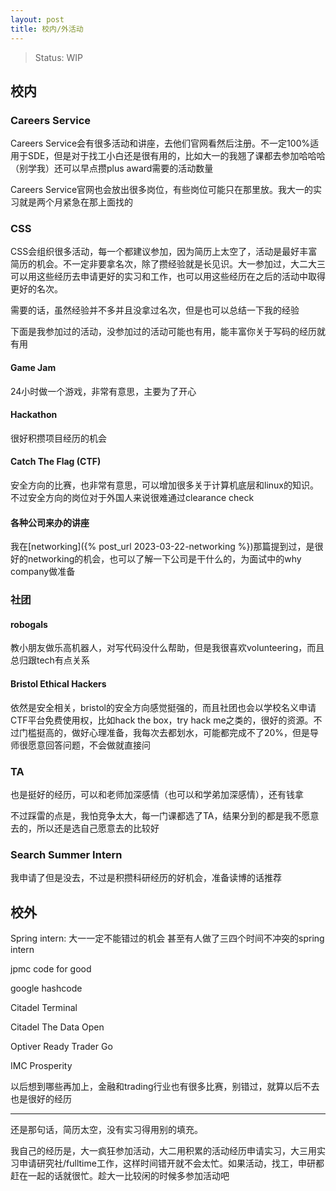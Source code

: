 ```yaml
---
layout: post
title: 校内/外活动
---
```

> Status: WIP

## 校内

### Careers Service

Careers Service会有很多活动和讲座，去他们官网看然后注册。不一定100%适用于SDE，但是对于找工小白还是很有用的，比如大一的我翘了课都去参加哈哈哈（别学我）还可以早点攒plus award需要的活动数量

Careers Service官网也会放出很多岗位，有些岗位可能只在那里放。我大一的实习就是两个月紧急在那上面找的

### CSS

CSS会组织很多活动，每一个都建议参加，因为简历上太空了，活动是最好丰富简历的机会。不一定非要拿名次，除了攒经验就是长见识。大一参加过，大二大三可以用这些经历去申请更好的实习和工作，也可以用这些经历在之后的活动中取得更好的名次。

需要的话，虽然经验并不多并且没拿过名次，但是也可以总结一下我的经验

下面是我参加过的活动，没参加过的活动可能也有用，能丰富你关于写码的经历就有用

#### Game Jam

24小时做一个游戏，非常有意思，主要为了开心

#### Hackathon

很好积攒项目经历的机会

#### Catch The Flag (CTF)

安全方向的比赛，也非常有意思，可以增加很多关于计算机底层和linux的知识。不过安全方向的岗位对于外国人来说很难通过clearance check

#### 各种公司来办的讲座

我在[networking]({% post_url 2023-03-22-networking %})那篇提到过，是很好的networking的机会，也可以了解一下公司是干什么的，为面试中的why company做准备

### 社团

#### robogals

教小朋友做乐高机器人，对写代码没什么帮助，但是我很喜欢volunteering，而且总归跟tech有点关系

#### Bristol Ethical Hackers

依然是安全相关，bristol的安全方向感觉挺强的，而且社团也会以学校名义申请CTF平台免费使用权，比如hack the box，try hack me之类的，很好的资源。不过门槛挺高的，做好心理准备，我每次去都划水，可能都完成不了20%，但是导师很愿意回答问题，不会做就直接问

### TA

也是挺好的经历，可以和老师加深感情（也可以和学弟加深感情），还有钱拿

不过踩雷的点是，我怕竞争太大，每一门课都选了TA，结果分到的都是我不愿意去的，所以还是选自己愿意去的比较好

### Search Summer Intern

我申请了但是没去，不过是积攒科研经历的好机会，准备读博的话推荐

## 校外

Spring intern: 大一一定不能错过的机会 甚至有人做了三四个时间不冲突的spring intern

jpmc code for good

google hashcode

Citadel Terminal

Citadel The Data Open

Optiver Ready Trader Go

IMC Prosperity

以后想到哪些再加上，金融和trading行业也有很多比赛，别错过，就算以后不去也是很好的经历

---

还是那句话，简历太空，没有实习得用别的填充。

我自己的经历是，大一疯狂参加活动，大二用积累的活动经历申请实习，大三用实习申请研究社/fulltime工作，这样时间错开就不会太忙。如果活动，找工，申研都赶在一起的话就很忙。趁大一比较闲的时候多参加活动吧
